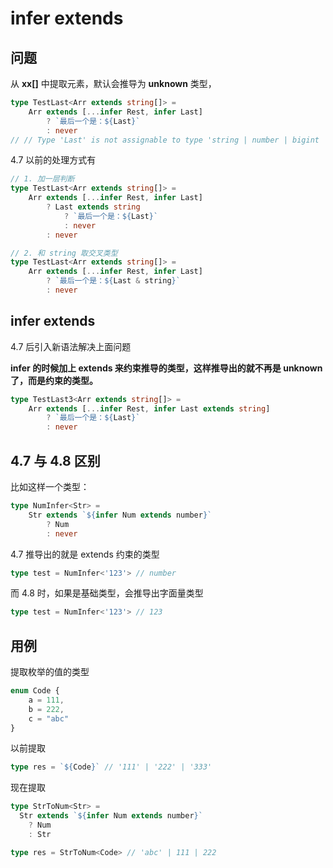 # infer extends

## 问题

从 **xx[]** 中提取元素，默认会推导为 **unknown** 类型，

```typescript
type TestLast<Arr extends string[]> =
    Arr extends [...infer Rest, infer Last]
        ? `最后一个是：${Last}`
        : never
// // Type 'Last' is not assignable to type 'string | number | bigint | boolean | null | undefined'
```

4.7 以前的处理方式有

```typescript
// 1. 加一层判断
type TestLast<Arr extends string[]> = 
    Arr extends [...infer Rest, infer Last]
        ? Last extends string
            ? `最后一个是：${Last}`
            : never
        : never

// 2. 和 string 取交叉类型
type TestLast<Arr extends string[]> = 
    Arr extends [...infer Rest, infer Last]
        ? `最后一个是：${Last & string}`
        : never
```

## infer extends

4.7 后引入新语法解决上面问题

**infer 的时候加上 extends 来约束推导的类型，这样推导出的就不再是 unknown 了，而是约束的类型。**

```typescript
type TestLast3<Arr extends string[]> = 
    Arr extends [...infer Rest, infer Last extends string]
        ? `最后一个是：${Last}`
        : never
```

## 4.7 与 4.8 区别

比如这样一个类型：

```typescript
type NumInfer<Str> = 
    Str extends `${infer Num extends number}`
        ? Num
        : never
```

4.7 推导出的就是 extends 约束的类型

```typescript
type test = NumInfer<'123'> // number
```

而 4.8 时，如果是基础类型，会推导出字面量类型

```typescript
type test = NumInfer<'123'> // 123
```

## 用例

提取枚举的值的类型

```typescript
enum Code {
    a = 111,
    b = 222,
    c = "abc"
}
```

以前提取

```typescript
type res = `${Code}` // '111' | '222' | '333'
```

现在提取

```typescript
type StrToNum<Str> =
  Str extends `${infer Num extends number}`
    ? Num
    : Str
```

```typescript
type res = StrToNum<Code> // 'abc' | 111 | 222
```

